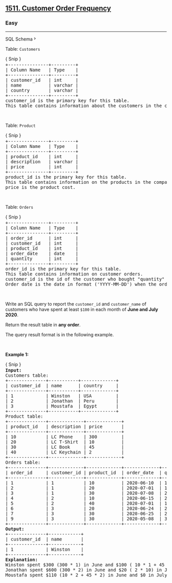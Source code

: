 <h2><a href="https://leetcode.com/problems/customer-order-frequency/">1511. Customer Order Frequency</a></h2><h3>Easy</h3><hr><div class="sql-schema-wrapper__3VBi"><a class="sql-schema-link__3cEg">SQL Schema<svg viewBox="0 0 24 24" width="1em" height="1em" class="icon__1Md2"><path fill-rule="evenodd" d="M10 6L8.59 7.41 13.17 12l-4.58 4.59L10 18l6-6z"></path></svg></a></div><div><p>Table: <code>Customers</code></p>

<div class="snipit-button extension-button" data-sig="7770c3e7ffcafa17df3f2c21e0407e36" style="border-bottom: 0px; border-radius: 3px 3px 0px 0px; padding-bottom: 2px;">{ Snip }</div><pre style="margin-top: 0px;">+---------------+---------+
| Column Name   | Type    |
+---------------+---------+
| customer_id   | int     |
| name          | varchar |
| country       | varchar |
+---------------+---------+
customer_id is the primary key for this table.
This table contains information about the customers in the company.
</pre>

<p>&nbsp;</p>

<p>Table: <code>Product</code></p>

<div class="snipit-button extension-button" data-sig="9eb8d8153ed2ce6cf0bc978d64efe127" style="border-bottom: 0px; border-radius: 3px 3px 0px 0px; padding-bottom: 2px;">{ Snip }</div><pre style="margin-top: 0px;">+---------------+---------+
| Column Name   | Type    |
+---------------+---------+
| product_id    | int     |
| description   | varchar |
| price         | int     |
+---------------+---------+
product_id is the primary key for this table.
This table contains information on the products in the company.
price is the product cost.
</pre>

<p>&nbsp;</p>

<p>Table: <code>Orders</code></p>

<div class="snipit-button extension-button" data-sig="3d44b6748a64e17ecf2bf215c3996388" style="border-bottom: 0px; border-radius: 3px 3px 0px 0px; padding-bottom: 2px;">{ Snip }</div><pre style="margin-top: 0px;">+---------------+---------+
| Column Name   | Type    |
+---------------+---------+
| order_id      | int     |
| customer_id   | int     |
| product_id    | int     |
| order_date    | date    |
| quantity      | int     |
+---------------+---------+
order_id is the primary key for this table.
This table contains information on customer orders.
customer_id is the id of the customer who bought "quantity" products with id "product_id".
Order_date is the date in format ('YYYY-MM-DD') when the order was shipped.
</pre>

<p>&nbsp;</p>

<p>Write an SQL query to report the <code>customer_id</code> and <code>customer_name</code> of customers who have spent at least <code>$100</code> in each month of <strong>June and July 2020</strong>.</p>

<p>Return the result table in <strong>any order</strong>.</p>

<p>The query result format is in the following example.</p>

<p>&nbsp;</p>
<p><strong>Example 1:</strong></p>

<div class="snipit-button extension-button" data-sig="8190fef5e6d738d0f594c6a00175f36d" style="border-bottom: 0px; border-radius: 3px 3px 0px 0px; padding-bottom: 2px;">{ Snip }</div><pre style="margin-top: 0px;"><strong>Input:</strong> 
Customers table:
+--------------+-----------+-------------+
| customer_id  | name      | country     |
+--------------+-----------+-------------+
| 1            | Winston   | USA         |
| 2            | Jonathan  | Peru        |
| 3            | Moustafa  | Egypt       |
+--------------+-----------+-------------+
Product table:
+--------------+-------------+-------------+
| product_id   | description | price       |
+--------------+-------------+-------------+
| 10           | LC Phone    | 300         |
| 20           | LC T-Shirt  | 10          |
| 30           | LC Book     | 45          |
| 40           | LC Keychain | 2           |
+--------------+-------------+-------------+
Orders table:
+--------------+-------------+-------------+-------------+-----------+
| order_id     | customer_id | product_id  | order_date  | quantity  |
+--------------+-------------+-------------+-------------+-----------+
| 1            | 1           | 10          | 2020-06-10  | 1         |
| 2            | 1           | 20          | 2020-07-01  | 1         |
| 3            | 1           | 30          | 2020-07-08  | 2         |
| 4            | 2           | 10          | 2020-06-15  | 2         |
| 5            | 2           | 40          | 2020-07-01  | 10        |
| 6            | 3           | 20          | 2020-06-24  | 2         |
| 7            | 3           | 30          | 2020-06-25  | 2         |
| 9            | 3           | 30          | 2020-05-08  | 3         |
+--------------+-------------+-------------+-------------+-----------+
<strong>Output:</strong> 
+--------------+------------+
| customer_id  | name       |  
+--------------+------------+
| 1            | Winston    |
+--------------+------------+
<strong>Explanation:</strong> 
Winston spent $300 (300 * 1) in June and $100 ( 10 * 1 + 45 * 2) in July 2020.
Jonathan spent $600 (300 * 2) in June and $20 ( 2 * 10) in July 2020.
Moustafa spent $110 (10 * 2 + 45 * 2) in June and $0 in July 2020.
</pre>
</div>